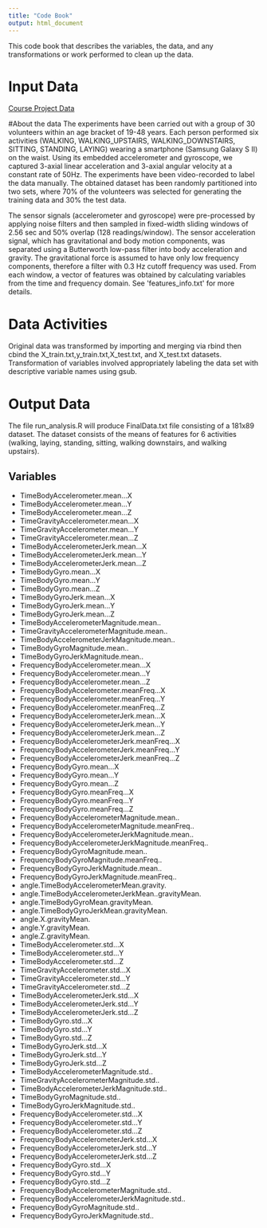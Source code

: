 ```yaml
---
title: "Code Book"
output: html_document
---
```

This code book that describes the variables, the data, and any transformations or work performed to clean up the data.
# Input Data
[Course Project Data](https://d396qusza40orc.cloudfront.net/getdata%2Fprojectfiles%2FUCI%20HAR%20Dataset.zip)

#About the data
The experiments have been carried out with a group of 30 volunteers within an age bracket of 19-48 years. Each person performed six activities (WALKING, WALKING_UPSTAIRS, WALKING_DOWNSTAIRS, SITTING, STANDING, LAYING) wearing a smartphone (Samsung Galaxy S II) on the waist. Using its embedded accelerometer and gyroscope, we captured 3-axial linear acceleration and 3-axial angular velocity at a constant rate of 50Hz. The experiments have been video-recorded to label the data manually. The obtained dataset has been randomly partitioned into two sets, where 70% of the volunteers was selected for generating the training data and 30% the test data. 

The sensor signals (accelerometer and gyroscope) were pre-processed by applying noise filters and then sampled in fixed-width sliding windows of 2.56 sec and 50% overlap (128 readings/window). The sensor acceleration signal, which has gravitational and body motion components, was separated using a Butterworth low-pass filter into body acceleration and gravity. The gravitational force is assumed to have only low frequency components, therefore a filter with 0.3 Hz cutoff frequency was used. From each window, a vector of features was obtained by calculating variables from the time and frequency domain. See 'features_info.txt' for more details. 
# Data Activities
Original data was transformed by importing and merging via rbind then cbind the X_train.txt,y_train.txt,X_test.txt, and X_test.txt datasets.
Transformation of variables involved appropriately labeling the data set with descriptive variable names using gsub. 
# Output Data
The file run_analysis.R will produce FinalData.txt file consisting of a 181x89 dataset. The dataset consists of the means of features for 6 activities (walking, laying, standing, sitting, walking downstairs, and walking upstairs).

## Variables
*	TimeBodyAccelerometer.mean...X
*	TimeBodyAccelerometer.mean...Y
*	TimeBodyAccelerometer.mean...Z
*	TimeGravityAccelerometer.mean...X
*	TimeGravityAccelerometer.mean...Y
*	TimeGravityAccelerometer.mean...Z
*	TimeBodyAccelerometerJerk.mean...X
*	TimeBodyAccelerometerJerk.mean...Y
*	TimeBodyAccelerometerJerk.mean...Z
*	TimeBodyGyro.mean...X
*	TimeBodyGyro.mean...Y
*	TimeBodyGyro.mean...Z
*	TimeBodyGyroJerk.mean...X
*	TimeBodyGyroJerk.mean...Y
*	TimeBodyGyroJerk.mean...Z
*	TimeBodyAccelerometerMagnitude.mean..
*	TimeGravityAccelerometerMagnitude.mean..
*	TimeBodyAccelerometerJerkMagnitude.mean..
*	TimeBodyGyroMagnitude.mean..
*	TimeBodyGyroJerkMagnitude.mean..
*	FrequencyBodyAccelerometer.mean...X
*	FrequencyBodyAccelerometer.mean...Y
*	FrequencyBodyAccelerometer.mean...Z
*	FrequencyBodyAccelerometer.meanFreq...X
*	FrequencyBodyAccelerometer.meanFreq...Y
*	FrequencyBodyAccelerometer.meanFreq...Z
*	FrequencyBodyAccelerometerJerk.mean...X
*	FrequencyBodyAccelerometerJerk.mean...Y
*	FrequencyBodyAccelerometerJerk.mean...Z
*	FrequencyBodyAccelerometerJerk.meanFreq...X
*	FrequencyBodyAccelerometerJerk.meanFreq...Y
*	FrequencyBodyAccelerometerJerk.meanFreq...Z
*	FrequencyBodyGyro.mean...X
*	FrequencyBodyGyro.mean...Y
*	FrequencyBodyGyro.mean...Z
*	FrequencyBodyGyro.meanFreq...X
*	FrequencyBodyGyro.meanFreq...Y
*	FrequencyBodyGyro.meanFreq...Z
*	FrequencyBodyAccelerometerMagnitude.mean..
*	FrequencyBodyAccelerometerMagnitude.meanFreq..
*	FrequencyBodyAccelerometerJerkMagnitude.mean..
*	FrequencyBodyAccelerometerJerkMagnitude.meanFreq..
*	FrequencyBodyGyroMagnitude.mean..
*	FrequencyBodyGyroMagnitude.meanFreq..
*	FrequencyBodyGyroJerkMagnitude.mean..
*	FrequencyBodyGyroJerkMagnitude.meanFreq..
*	angle.TimeBodyAccelerometerMean.gravity.
*	angle.TimeBodyAccelerometerJerkMean..gravityMean.
*	angle.TimeBodyGyroMean.gravityMean.
*	angle.TimeBodyGyroJerkMean.gravityMean.
*	angle.X.gravityMean.
*	angle.Y.gravityMean.
*	angle.Z.gravityMean.
*	TimeBodyAccelerometer.std...X
*	TimeBodyAccelerometer.std...Y
*	TimeBodyAccelerometer.std...Z
*	TimeGravityAccelerometer.std...X
*	TimeGravityAccelerometer.std...Y
*	TimeGravityAccelerometer.std...Z
*	TimeBodyAccelerometerJerk.std...X
*	TimeBodyAccelerometerJerk.std...Y
*	TimeBodyAccelerometerJerk.std...Z
*	TimeBodyGyro.std...X
*	TimeBodyGyro.std...Y
*	TimeBodyGyro.std...Z
*	TimeBodyGyroJerk.std...X
*	TimeBodyGyroJerk.std...Y
*	TimeBodyGyroJerk.std...Z
*	TimeBodyAccelerometerMagnitude.std..
*	TimeGravityAccelerometerMagnitude.std..
*	TimeBodyAccelerometerJerkMagnitude.std..
*	TimeBodyGyroMagnitude.std..
*	TimeBodyGyroJerkMagnitude.std..
*	FrequencyBodyAccelerometer.std...X
*	FrequencyBodyAccelerometer.std...Y
*	FrequencyBodyAccelerometer.std...Z
*	FrequencyBodyAccelerometerJerk.std...X
*	FrequencyBodyAccelerometerJerk.std...Y
*	FrequencyBodyAccelerometerJerk.std...Z
*	FrequencyBodyGyro.std...X
*	FrequencyBodyGyro.std...Y
*	FrequencyBodyGyro.std...Z
*	FrequencyBodyAccelerometerMagnitude.std..
*	FrequencyBodyAccelerometerJerkMagnitude.std..
*	FrequencyBodyGyroMagnitude.std..
*	FrequencyBodyGyroJerkMagnitude.std..
